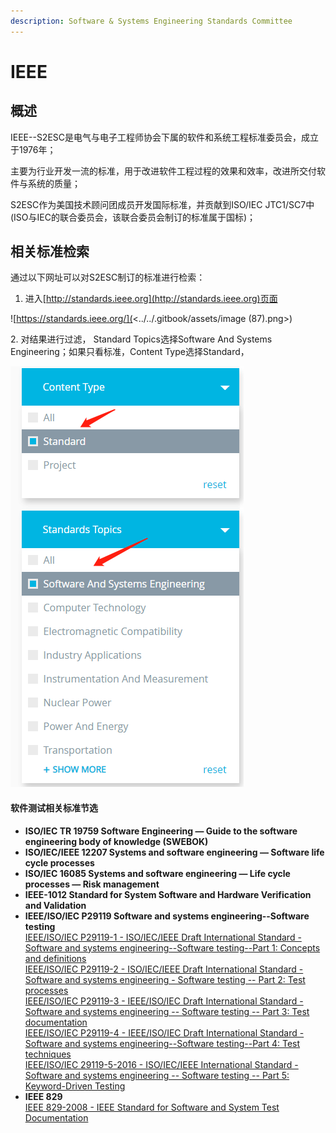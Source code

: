 ```yaml
---
description: Software & Systems Engineering Standards Committee
---
```


# IEEE

## 概述

IEEE--S2ESC是电气与电子工程师协会下属的软件和系统工程标准委员会，成立于1976年；

主要为行业开发一流的标准，用于改进软件工程过程的效果和效率，改进所交付软件与系统的质量；

S2ESC作为美国技术顾问团成员开发国际标准，并贡献到ISO/IEC JTC1/SC7中(ISO与IEC的联合委员会，该联合委员会制订的标准属于国标)；

## 相关标准检索

通过以下网址可以对S2ESC制订的标准进行检索：

1. 进入[http://standards.ieee.org](http://standards.ieee.org)页面

![https://standards.ieee.org/](<../../.gitbook/assets/image (87).png>)

2\. 对结果进行过滤， Standard Topics选择Software And Systems Engineering；如果只看标准，Content Type选择Standard，

![过滤](<../../.gitbook/assets/image (13).png>)

#### 软件测试相关标准节选

* **ISO/IEC TR 19759 Software Engineering — Guide to the software engineering body of knowledge (SWEBOK)**
* **ISO/IEC/IEEE 12207 Systems and software engineering — Software life cycle processes**
* **ISO/IEC 16085 Systems and software engineering — Life cycle processes — Risk management**
* **IEEE-1012 Standard for System Software and Hardware Verification and Validation**
* **IEEE/ISO/IEC P29119 Software and systems engineering--Software testing**\
  [IEEE/ISO/IEC P29119-1 - ISO/IEC/IEEE Draft International Standard - Software and systems engineering--Software testing--Part 1: Concepts and definitions](https://standards.ieee.org/project/29119-1.html)\
  [IEEE/ISO/IEC P29119-2 - ISO/IEC/IEEE Draft International Standard - Software and systems engineering - Software testing -- Part 2: Test processes](https://standards.ieee.org/project/29119-2.html)\
  [IEEE/ISO/IEC P29119-3 - IEEE/ISO/IEC Draft International Standard - Software and systems engineering -- Software testing -- Part 3: Test documentation](https://standards.ieee.org/project/29119-3.html)\
  [IEEE/ISO/IEC P29119-4 - IEEE/ISO/IEC Draft International Standard - Software and systems engineering--Software testing--Part 4: Test techniques](https://standards.ieee.org/project/29119-4.html)\
  [IEEE/ISO/IEC 29119-5-2016 - ISO/IEC/IEEE International Standard - Software and systems engineering -- Software testing -- Part 5: Keyword-Driven Testing](https://standards.ieee.org/standard/29119-5-2016.html)
* **IEEE 829**\
  [IEEE 829-2008 - IEEE Standard for Software and System Test Documentation](https://standards.ieee.org/standard/829-2008.html)
